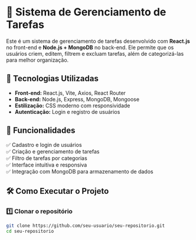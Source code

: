 # 📌 Sistema de Gerenciamento de Tarefas

Este é um sistema de gerenciamento de tarefas desenvolvido com **React.js** no front-end e **Node.js + MongoDB** no back-end. Ele permite que os usuários criem, editem, filtrem e excluam tarefas, além de categorizá-las para melhor organização.

## 🚀 Tecnologias Utilizadas

- **Front-end:** React.js, Vite, Axios, React Router
- **Back-end:** Node.js, Express, MongoDB, Mongoose
- **Estilização:** CSS moderno com responsividade
- **Autenticação:** Login e registro de usuários

## 🎯 Funcionalidades

✅ Cadastro e login de usuários  
✅ Criação e gerenciamento de tarefas  
✅ Filtro de tarefas por categorias  
✅ Interface intuitiva e responsiva  
✅ Integração com MongoDB para armazenamento de dados  

## 🛠️ Como Executar o Projeto

### 1️⃣ Clonar o repositório
```sh
git clone https://github.com/seu-usuario/seu-repositorio.git
cd seu-repositorio

